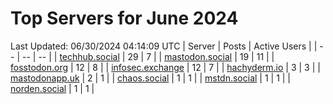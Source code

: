# Top Servers for June 2024
Last Updated: 06/30/2024 04:14:09 UTC
| Server | Posts | Active Users |
| -- | -- | -- |
| [techhub.social](https://techhub.social/tags/PowerShell) | 29 | 7 |
| [mastodon.social](https://mastodon.social/tags/PowerShell) | 19 | 11 |
| [fosstodon.org](https://fosstodon.org/tags/PowerShell) | 12 | 8 |
| [infosec.exchange](https://infosec.exchange/tags/PowerShell) | 12 | 7 |
| [hachyderm.io](https://hachyderm.io/tags/PowerShell) | 3 | 3 |
| [mastodonapp.uk](https://mastodonapp.uk/tags/PowerShell) | 2 | 1 |
| [chaos.social](https://chaos.social/tags/PowerShell) | 1 | 1 |
| [mstdn.social](https://mstdn.social/tags/PowerShell) | 1 | 1 |
| [norden.social](https://norden.social/tags/PowerShell) | 1 | 1 |
